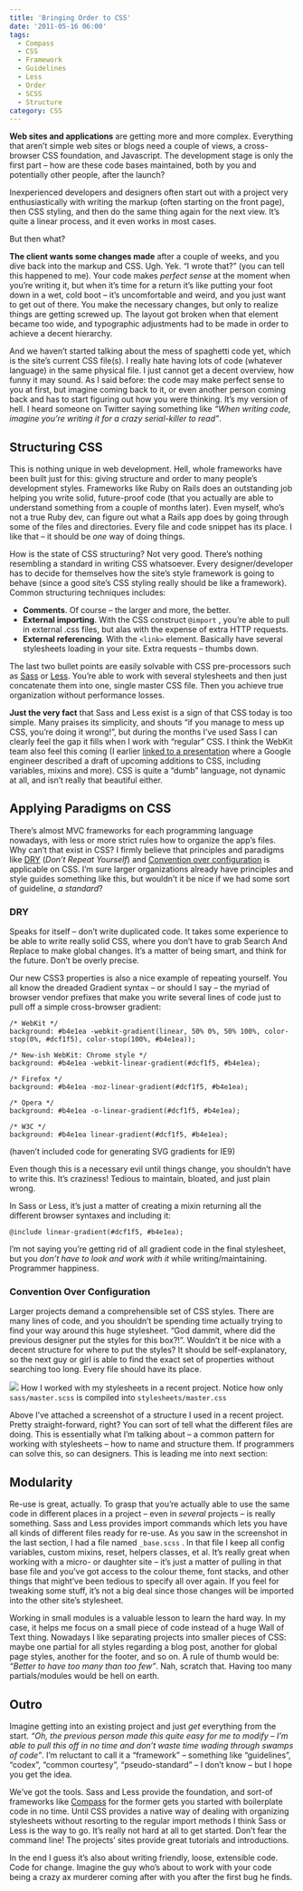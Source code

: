 ```yaml
---
title: 'Bringing Order to CSS'
date: '2011-05-16 06:00'
tags:
  - Compass
  - CSS
  - Framework
  - Guidelines
  - Less
  - Order
  - SCSS
  - Structure
category: CSS
---
```


**Web sites and applications** are getting more and more complex. Everything that aren’t simple web sites or blogs need a couple of views, a cross-browser CSS foundation, and Javascript. The development stage is only the first part – how are these code bases maintained, both by you and potentially other people, after the launch?

Inexperienced developers and designers often start out with a project very enthusiastically with writing the markup (often starting on the front page), then CSS styling, and then do the same thing again for the next view. It’s quite a linear process, and it even works in most cases.

But then what?

**The client wants some changes made** after a couple of weeks, and you dive back into the markup and CSS. Ugh. Yek. “I wrote that?” (you can tell this happened to me). Your code makes _perfect sense_ at the moment when you’re writing it, but when it’s time for a return it’s like putting your foot down in a wet, cold boot – it’s uncomfortable and weird, and you just want to get out of there. You make the necessary changes, but only to realize things are getting screwed up. The layout got broken when that element became too wide, and typographic adjustments had to be made in order to achieve a decent hierarchy.

And we haven’t started talking about the mess of spaghetti code yet, which is the site’s current CSS file(s). I really hate having lots of code (whatever language) in the same physical file. I just cannot get a decent overview, how funny it may sound. As I said before: the code may make perfect sense to you at first, but imagine coming back to it, or even another person coming back and has to start figuring out how you were thinking. It’s my version of hell. I heard someone on Twitter saying something like _“When writing code, imagine you’re writing it for a crazy serial-killer to read”_.

## Structuring CSS

This is nothing unique in web development. Hell, whole frameworks have been built just for this: giving structure and order to many people’s development styles. Frameworks like Ruby on Rails does an outstanding job helping you write solid, future-proof code (that you actually are able to understand something from a couple of months later). Even myself, who’s not a true Ruby dev, can figure out what a Rails app does by going through some of the files and directories. Every file and code snippet has its place. I like that – it should be _one_ way of doing things.

How is the state of CSS structuring? Not very good. There’s nothing resembling a standard in writing CSS whatsoever. Every designer/developer has to decide for themselves how the site’s style framework is going to behave (since a good site’s CSS styling really should be like a framework). Common structuring techniques includes:

- **Comments**. Of course – the larger and more, the better.
- **External importing**. With the CSS construct `@import` , you’re able to pull in external .css files, but alas with the expense of extra HTTP requests.
- **External referencing**. With the `<link>` element. Basically have several stylesheets loading in your site. Extra requests – thumbs down.

The last two bullet points are easily solvable with CSS pre-processors such as [Sass](http://sass-lang.com) or [Less](http://lesscss.org/). You’re able to work with several stylesheets and then just concatenate them into one, single master CSS file. Then you achieve true organization without performance losses.

**Just the very fact** that Sass and Less exist is a sign of that CSS today is too simple. Many praises its simplicity, and shouts “if you manage to mess up CSS, you’re doing it wrong!”, but during the months I’ve used Sass I can clearly feel the gap it fills when I work with “regular” CSS. I think the WebKit team also feel this coming (I earlier [linked to a presentation](http://jnbrk.se/dXBpwf) where a Google engineer described a draft of upcoming additions to CSS, including variables, mixins and more). CSS is quite a “dumb” language, not dynamic at all, and isn’t really that beautiful either.

## Applying Paradigms on CSS

There’s almost MVC frameworks for each programming language nowadays, with less or more strict rules how to organize the app’s files. Why can’t that exist in CSS? I firmly believe that principles and paradigms like [DRY](http://en.wikipedia.org/wiki/DRY) (_Don’t Repeat Yourself_) and [Convention over configuration](http://en.wikipedia.org/wiki/Convention_over_Configuration) is applicable on CSS. I’m sure larger organizations already have principles and style guides something like this, but wouldn’t it be nice if we had some sort of guideline, _a standard_?

### DRY

Speaks for itself – don’t write duplicated code. It takes some experience to be able to write really solid CSS, where you don’t have to grab Search And Replace to make global changes. It’s a matter of being smart, and think for the future. Don’t be overly precise.

Our new CSS3 properties is also a nice example of repeating yourself. You all know the dreaded Gradient syntax – or should I say – the myriad of browser vendor prefixes that make you write several lines of code just to pull off a simple cross-browser gradient:

    /* WebKit */
    background: #b4e1ea -webkit-gradient(linear, 50% 0%, 50% 100%, color-stop(0%, #dcf1f5), color-stop(100%, #b4e1ea));
    
    /* New-ish WebKit: Chrome style */
    background: #b4e1ea -webkit-linear-gradient(#dcf1f5, #b4e1ea);
    
    /* Firefox */
    background: #b4e1ea -moz-linear-gradient(#dcf1f5, #b4e1ea);
    
    /* Opera */
    background: #b4e1ea -o-linear-gradient(#dcf1f5, #b4e1ea);
    
    /* W3C */
    background: #b4e1ea linear-gradient(#dcf1f5, #b4e1ea);

(haven’t included code for generating SVG gradients for IE9)

Even though this is a necessary evil until things change, you shouldn’t have to write this. It’s craziness! Tedious to maintain, bloated, and just plain wrong.

In Sass or Less, it’s just a matter of creating a mixin returning all the different browser syntaxes and including it:

    @include linear-gradient(#dcf1f5, #b4e1ea);

I’m not saying you’re getting rid of all gradient code in the final stylesheet, but you _don’t have to look and work with it_ while writing/maintaining. Programmer happiness.

### Convention Over Configuration

Larger projects demand a comprehensible set of CSS styles. There are many lines of code, and you shouldn’t be spending time actually trying to find your way around this huge stylesheet. “God dammit, where did the previous designer put the styles for this box?!”. Wouldn’t it be nice with a decent structure for where to put the styles? It should be self-explanatory, so the next guy or girl is able to find the exact set of properties without searching too long. Every file should have its place.

![](http://johanbrook.com/core/wp-content/uploads/2011/05/filestructure-compressed.png) How I worked with my stylesheets in a recent project. Notice how only `sass/master.scss` is compiled into `stylesheets/master.css`

Above I’ve attached a screenshot of a structure I used in a recent project. Pretty straight-forward, right? You can sort of tell what the different files are doing. This is essentially what I’m talking about – a common pattern for working with stylesheets – how to name and structure them. If programmers can solve this, so can designers. This is leading me into next section:

## Modularity

Re-use is great, actually. To grasp that you’re actually able to use the same code in different places in a project – even in _several_ projects – is really something. Sass and Less provides import commands which lets you have all kinds of different files ready for re-use. As you saw in the screenshot in the last section, I had a file named `_base.scss` . In that file I keep all config variables, custom mixins, reset, helpers classes, et al. It’s really great when working with a micro- or daughter site – it’s just a matter of pulling in that base file and you’ve got access to the colour theme, font stacks, and other things that might’ve been tedious to specify all over again. If you feel for tweaking some stuff, it’s not a big deal since those changes will be imported into the other site’s stylesheet.

Working in small modules is a valuable lesson to learn the hard way. In my case, it helps me focus on a small piece of code instead of a huge Wall of Text thing. Nowadays I like separating projects into smaller pieces of CSS: maybe one partial for all styles regarding a blog post, another for global page styles, another for the footer, and so on. A rule of thumb would be: _“Better to have too many than too few”_. Nah, scratch that. Having too many partials/modules would be hell on earth.

## Outro

Imagine getting into an existing project and just _get_ everything from the start. _“Oh, the previous person made this quite easy for me to modify – I’m able to pull this off in no time and don’t waste time wading through swamps of code”_. I’m reluctant to call it a “framework” – something like “guidelines”, “codex”, “common courtesy”, “pseudo-standard” – I don’t know – but I hope you get the idea.

We’ve got the tools. Sass and Less provide the foundation, and sort-of frameworks like [Compass](http://compass-style.org) for the former gets you started with boilerplate code in no time. Until CSS provides a native way of dealing with organizing stylesheets without resorting to the regular import methods I think Sass or Less is the way to go. It’s really not hard at all to get started. Don’t fear the command line! The projects’ sites provide great tutorials and introductions.

In the end I guess it’s also about writing friendly, loose, extensible code. Code for change. Imagine the guy who’s about to work with your code being a crazy ax murderer coming after with you after the first bug he finds.
